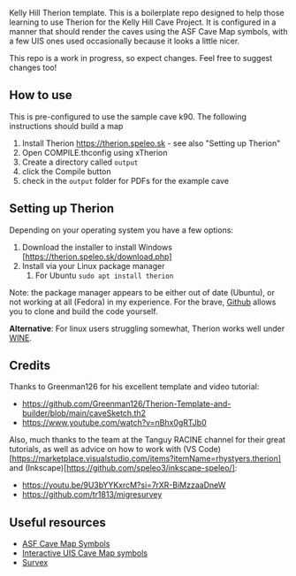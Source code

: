 Kelly Hill Therion template.  This is a boilerplate repo designed to help those learning to use Therion for the
Kelly Hill Cave Project.  It is configured in a manner that should render the caves using the ASF Cave Map symbols,
with a few UIS ones used occasionally because it looks a little nicer.

This repo is a work in progress, so expect changes.  Feel free to suggest changes too!

## How to use
This is pre-configured to use the sample cave k90.  The following instructions should build a map

1. Install Therion https://therion.speleo.sk - see also "Setting up Therion"
2. Open COMPILE.thconfig using xTherion
3. Create a directory called `output`
4. click the Compile button
5. check in the `output` folder for PDFs for the example cave

## Setting up Therion

Depending on your operating system you have a few options:

1. Download the installer to install Windows [https://therion.speleo.sk/download.php]
2. Install via your Linux package manager
    1. For Ubuntu `sudo apt install therion`

Note: the package manager appears to be either out of date (Ubuntu), or not working at all (Fedora) in my experience.  For the brave, [Github](https://github.com/therion/therion) allows you to clone and build the code yourself.

**Alternative**: For linux users struggling somewhat, Therion works well under [WINE](https://www.winehq.org/).

## Credits
Thanks to Greenman126 for his excellent template and video tutorial:

- https://github.com/Greenman126/Therion-Template-and-builder/blob/main/caveSketch.th2
- https://www.youtube.com/watch?v=nBhx0gRTJb0

Also, much thanks to the team at the Tanguy RACINE channel for their great tutorials, as well as advice on how to work with (VS Code)[https://marketplace.visualstudio.com/items?itemName=rhystyers.therion] and (Inkscape)[https://github.com/speleo3/inkscape-speleo/]:

- https://youtu.be/9U3bYYKxrcM?si=7rXR-BiMzzaaDneW
- https://github.com/tr1813/migresurvey

## Useful resources

- [ASF Cave Map Symbols](https://caves.org.au/resources/)
- [Interactive UIS Cave Map symbols](https://www.carto.net/neumann/caving/cave-symbols/cave_symbol.php?languageSelection=english)
- [Survex](https://survex.com/)
